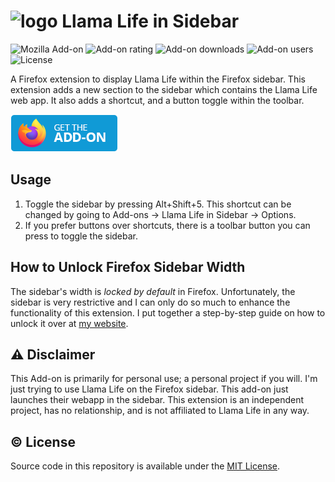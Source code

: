 # ![logo](https://llamalife.co/favicon.png) Llama Life in Sidebar

![Mozilla Add-on](https://img.shields.io/amo/v/{298b10ce-2211-47d0-aad6-107b8a733fc5}) ![Add-on rating](https://img.shields.io/amo/rating/{298b10ce-2211-47d0-aad6-107b8a733fc5}) ![Add-on downloads](https://img.shields.io/amo/dw/{298b10ce-2211-47d0-aad6-107b8a733fc5}) ![Add-on users](https://img.shields.io/amo/users/{298b10ce-2211-47d0-aad6-107b8a733fc5}) ![License](https://img.shields.io/github/license/semanticdata/firefox-llamalife-in-sidebar)

A Firefox extension to display Llama Life within the Firefox sidebar. This extension adds a new section to the sidebar which contains the Llama Life web app. It also adds a shortcut, and a button toggle within the toolbar.

[![Get the Addon](https://raw.githubusercontent.com/semanticdata/text-revealer-firefox-extension/master/firefox.png)](https://addons.mozilla.org/en-US/firefox/addon/llama-life-in-sidebar/)

## Usage

1. Toggle the sidebar by pressing Alt+Shift+5. This shortcut can be changed by going to Add-ons -> Llama Life in Sidebar -> Options.
2. If you prefer buttons over shortcuts, there is a toolbar button you can press to toggle the sidebar.

## How to Unlock Firefox Sidebar Width

The sidebar's width is _locked by default_ in Firefox. Unfortunately, the sidebar is very restrictive and I can only do so much to enhance the functionality of this extension. I put together a step-by-step guide on how to unlock it over at [my website](https://forgetful.dev/guides/unlock-firefox-sidebar/).

## ⚠ Disclaimer

This Add-on is primarily for personal use; a personal project if you will. I'm just trying to use Llama Life on the Firefox sidebar. This add-on just launches their webapp in the sidebar. This extension is an independent project, has no relationship, and is not affiliated to Llama Life in any way.

## © License

Source code in this repository is available under the [MIT License](../LICENSE).
